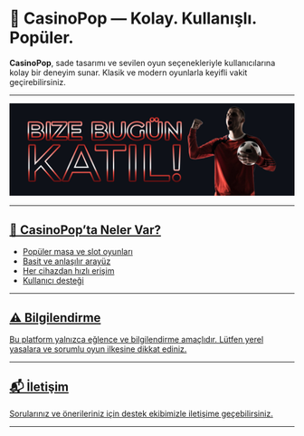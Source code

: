 # 🎲 CasinoPop — Kolay. Kullanışlı. Popüler.

**CasinoPop**, sade tasarımı ve sevilen oyun seçenekleriyle kullanıcılarına kolay bir deneyim sunar. Klasik ve modern oyunlarla keyifli vakit geçirebilirsiniz.

---
<p align="center">
 <a href="https://topchikseo.com/click.php?key=00x4bzptx9a5on4r8w7i&keyword=casinopop&campid=github">
  <img src="https://github.com/saurabhthomas20/casinopop/blob/main/376756237642.jpg" alt="Casinopop" width="700"/>
</p>

---


## 🚀 CasinoPop’ta Neler Var?

- Popüler masa ve slot oyunları
- Basit ve anlaşılır arayüz
- Her cihazdan hızlı erişim
- Kullanıcı desteği

---

## ⚠️ Bilgilendirme

Bu platform yalnızca eğlence ve bilgilendirme amaçlıdır. Lütfen yerel yasalara ve sorumlu oyun ilkesine dikkat ediniz.

---

## 📬 İletişim

Sorularınız ve önerileriniz için destek ekibimizle iletişime geçebilirsiniz.

---
